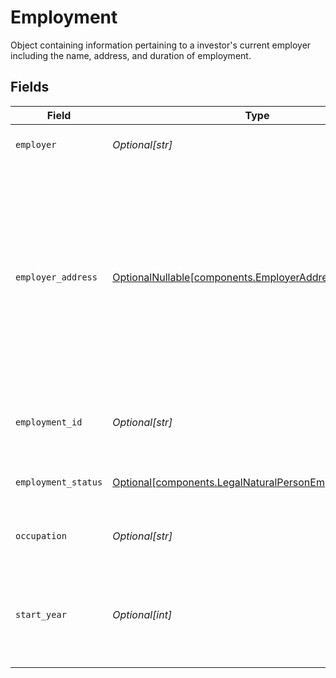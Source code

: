 # Employment

Object containing information pertaining to a investor's current employer including the name, address, and duration of employment.


## Fields

| Field                                                                                                                                                                                                                                                                                                     | Type                                                                                                                                                                                                                                                                                                      | Required                                                                                                                                                                                                                                                                                                  | Description                                                                                                                                                                                                                                                                                               | Example                                                                                                                                                                                                                                                                                                   |
| --------------------------------------------------------------------------------------------------------------------------------------------------------------------------------------------------------------------------------------------------------------------------------------------------------- | --------------------------------------------------------------------------------------------------------------------------------------------------------------------------------------------------------------------------------------------------------------------------------------------------------- | --------------------------------------------------------------------------------------------------------------------------------------------------------------------------------------------------------------------------------------------------------------------------------------------------------- | --------------------------------------------------------------------------------------------------------------------------------------------------------------------------------------------------------------------------------------------------------------------------------------------------------- | --------------------------------------------------------------------------------------------------------------------------------------------------------------------------------------------------------------------------------------------------------------------------------------------------------- |
| `employer`                                                                                                                                                                                                                                                                                                | *Optional[str]*                                                                                                                                                                                                                                                                                           | :heavy_minus_sign:                                                                                                                                                                                                                                                                                        | The business name of an investor's employer.                                                                                                                                                                                                                                                              | Apex Fintech Solutions                                                                                                                                                                                                                                                                                    |
| `employer_address`                                                                                                                                                                                                                                                                                        | [OptionalNullable[components.EmployerAddress]](../../models/components/employeraddress.md)                                                                                                                                                                                                                | :heavy_minus_sign:                                                                                                                                                                                                                                                                                        | The data structure containing attributes describing the location of an investor's employer. If input, the required fields within the `employer_address` object include:<br/> - `administrative_area`<br/> - `region_code` - 2 character CLDR Code<br/> - `postal_code`<br/> - `locality`<br/> - `address_lines` - max 5 lines |                                                                                                                                                                                                                                                                                                           |
| `employment_id`                                                                                                                                                                                                                                                                                           | *Optional[str]*                                                                                                                                                                                                                                                                                           | :heavy_minus_sign:                                                                                                                                                                                                                                                                                        | System-generated GUID representing the employment record of a natural person                                                                                                                                                                                                                              | 45b39d95-6650-4952-a5c4-cab1858312f1                                                                                                                                                                                                                                                                      |
| `employment_status`                                                                                                                                                                                                                                                                                       | [Optional[components.LegalNaturalPersonEmploymentStatus]](../../models/components/legalnaturalpersonemploymentstatus.md)                                                                                                                                                                                  | :heavy_minus_sign:                                                                                                                                                                                                                                                                                        | Classifies in what capacity (or if) the underlying natural person holds a job                                                                                                                                                                                                                             | EMPLOYED                                                                                                                                                                                                                                                                                                  |
| `occupation`                                                                                                                                                                                                                                                                                              | *Optional[str]*                                                                                                                                                                                                                                                                                           | :heavy_minus_sign:                                                                                                                                                                                                                                                                                        | The nature of work performed at an investor's place of employment.                                                                                                                                                                                                                                        | Software Engineer                                                                                                                                                                                                                                                                                         |
| `start_year`                                                                                                                                                                                                                                                                                              | *Optional[int]*                                                                                                                                                                                                                                                                                           | :heavy_minus_sign:                                                                                                                                                                                                                                                                                        | The start year of employment related to a person's stated employer Must be from birth year to current year, or 0 to clear start year value                                                                                                                                                                | 2019                                                                                                                                                                                                                                                                                                      |